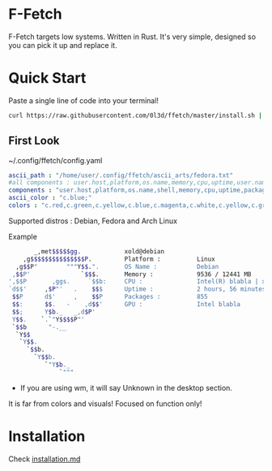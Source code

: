 # F-Fetch
F-Fetch targets low systems. Written in Rust. It's very simple, designed so you can pick it up and replace it.

# Quick Start
Paste a single line of code into your terminal!
```sh
curl https://raw.githubusercontent.com/0l3d/ffetch/master/install.sh | sh
````

## First Look 

~/.config/ffetch/config.yaml
```yml
ascii_path : "/home/user/.config/ffetch/ascii_arts/fedora.txt"
#all components : user.host,platform,os.name,memory,cpu,uptime,user.name,host.name,kernel.version,de,packages,shell
components : "user.host,platform,os.name,shell,memory,cpu,uptime,packages"
ascii_color : "c.blue;"
colors : "c.red,c.green,c.yellow,c.blue,c.magenta,c.white,c.yellow,c.green"
```
Supported distros : Debian, Fedora and Arch Linux


Example
```sh
       _,met$$$$$gg.            xold@debian
    ,g$$$$$$$$$$$$$$$P.         Platform :          Linux
  ,g$$P"        """Y$$.".       OS Name :           Debian
 ,$$P'              `$$$.       Memory :            9536 / 12441 MB
',$$P       ,ggs.     `$$b:     CPU :               Intel(R) blabla | x86_64
`d$$'     ,$P"'   .    $$$      Uptime :            2 hours, 56 minutes
 $$P      d$'     ,    $$P      Packages :          855
 $$:      $$.   -    ,d$$'      GPU :               Intel blabla
 $$;      Y$b._   _,d$P'        
 Y$$.    `.`"Y$$$$P"'           
 `$$b      "-.__                
  `Y$$                          
   `Y$$.                        
     `$$b.                      
       `Y$$b.                   
          `"Y$b._               
              `"""              
```

* If you are using wm, it will say Unknown in the desktop section.

It is far from colors and visuals! Focused on function only!

# Installation
Check [installation.md](https://github.com/0l3d/ffetch/blob/master/docs/installation.md)
